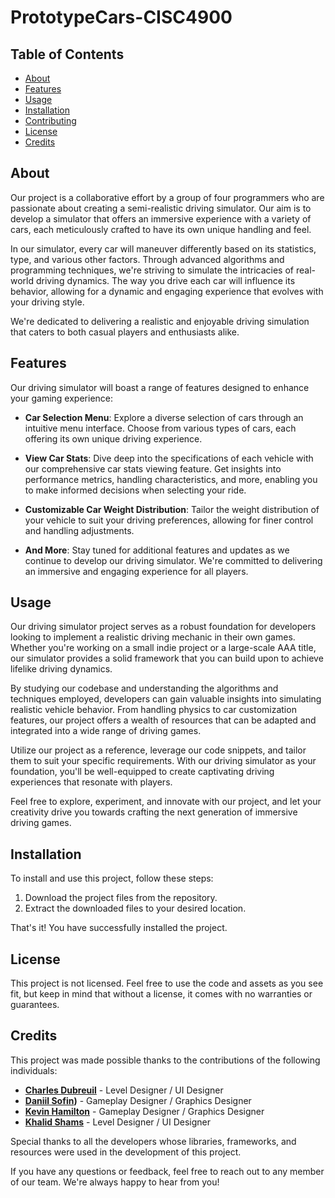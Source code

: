  # PrototypeCars-CISC4900



## Table of Contents

- [About](#about)
- [Features](#features)
- [Usage](#usage)
- [Installation](#installation)
- [Contributing](#contributing)
- [License](#license)
- [Credits](#credits)
  
    
## About

Our project is a collaborative effort by a group of four programmers who are passionate about creating a semi-realistic driving simulator. Our aim is to develop a simulator that offers an immersive experience with a variety of cars, each meticulously crafted to have its own unique handling and feel.

In our simulator, every car will maneuver differently based on its statistics, type, and various other factors. Through advanced algorithms and programming techniques, we're striving to simulate the intricacies of real-world driving dynamics. The way you drive each car will influence its behavior, allowing for a dynamic and engaging experience that evolves with your driving style.

We're dedicated to delivering a realistic and enjoyable driving simulation that caters to both casual players and enthusiasts alike.

## Features

Our driving simulator will boast a range of features designed to enhance your gaming experience:

- **Car Selection Menu**: Explore a diverse selection of cars through an intuitive menu interface. Choose from various types of cars, each offering its own unique driving experience.

- **View Car Stats**: Dive deep into the specifications of each vehicle with our comprehensive car stats viewing feature. Get insights into performance metrics, handling characteristics, and more, enabling you to make informed decisions when selecting your ride.

- **Customizable Car Weight Distribution**: Tailor the weight distribution of your vehicle to suit your driving preferences, allowing for finer control and handling adjustments.

- **And More**: Stay tuned for additional features and updates as we continue to develop our driving simulator. We're committed to delivering an immersive and engaging experience for all players.


## Usage

Our driving simulator project serves as a robust foundation for developers looking to implement a realistic driving mechanic in their own games. Whether you're working on a small indie project or a large-scale AAA title, our simulator provides a solid framework that you can build upon to achieve lifelike driving dynamics.

By studying our codebase and understanding the algorithms and techniques employed, developers can gain valuable insights into simulating realistic vehicle behavior. From handling physics to car customization features, our project offers a wealth of resources that can be adapted and integrated into a wide range of driving games.

Utilize our project as a reference, leverage our code snippets, and tailor them to suit your specific requirements. With our driving simulator as your foundation, you'll be well-equipped to create captivating driving experiences that resonate with players.

Feel free to explore, experiment, and innovate with our project, and let your creativity drive you towards crafting the next generation of immersive driving games.


## Installation

To install and use this project, follow these steps:

1. Download the project files from the repository.
2. Extract the downloaded files to your desired location.

That's it! You have successfully installed the project.


## License

This project is not licensed. Feel free to use the code and assets as you see fit, but keep in mind that without a license, it comes with no warranties or guarantees.

## Credits

This project was made possible thanks to the contributions of the following individuals:

- **[Charles Dubreuil](https://github.com/AntiBenevolence)** - Level Designer / UI Designer 
- **[Daniil Sofin](https://github.com/Danich333))** - Gameplay Designer / Graphics Designer 
- **[Kevin Hamilton](https://github.com/TiBlann)** - Gameplay Designer / Graphics Designer
- **[Khalid Shams](https://github.com/khalidshams1990)** - Level Designer / UI Designer

Special thanks to all the developers whose libraries, frameworks, and resources were used in the development of this project.

If you have any questions or feedback, feel free to reach out to any member of our team. We're always happy to hear from you!

